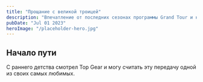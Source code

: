 ```yaml
---
title: "Прощание с великой троицей"
description: "Впечатление от последних сезонах программы Grand Tour и немного ностальгии по временам Top Gear"
pubDate: "Jul 01 2023"
heroImage: "/placeholder-hero.jpg"
---
```


## Начало пути

С раннего детства смотрел Top Gear и могу считать эту передачу одной из своих самых любимых.
